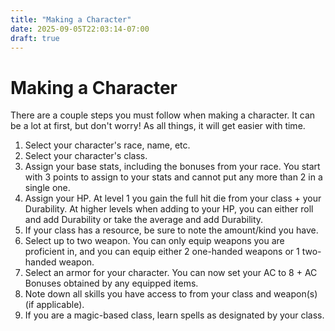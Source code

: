 ```yaml
---
title: "Making a Character"
date: 2025-09-05T22:03:14-07:00
draft: true
---
```


# Making a Character
There are a couple steps you must follow when making a character. It can be a lot at first, but don't worry! As all things, it will get easier with time.
1. Select your character's race, name, etc.
2. Select your character's class.
3. Assign your base stats, including the bonuses from your race. You start with 3 points to assign to your stats and cannot put any more than 2 in a single one.
4. Assign your HP. At level 1 you gain the full hit die from your class + your Durability. At higher levels when adding to your HP, you can either roll and add Durability or take the average and add Durability.
5. If your class has a resource, be sure to note the amount/kind you have.
6. Select up to two weapon. You can only equip weapons you are proficient in, and you can equip either 2 one-handed weapons or 1 two-handed weapon.
7. Select an armor for your character. You can now set your AC to 8 + AC Bonuses obtained by any equipped items.
8. Note down all skills you have access to from your class and weapon(s) (if applicable).
9. If you are a magic-based class, learn spells as designated by your class.